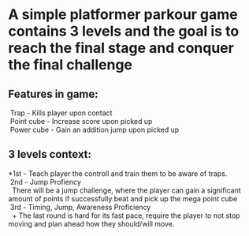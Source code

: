 
# A simple platformer parkour game contains 3 levels and the goal is to reach the final stage and conquer the final challenge

## Features in game:
&nbsp;Trap - Kills player upon contact  
&nbsp;Point cube - Increase score upon picked up  
&nbsp;Power cube - Gain an addition jump upon picked up

## 3 levels context:
*1st - Teach player the controll and train them to be aware of traps.  
&nbsp;2nd - Jump Profiency  
&nbsp;&nbsp;There will be a jump challenge, where the player can gain a significant amount of points if successfully beat and pick up the mega point cube  
&nbsp;3rd - Timing, Jump, Awareness Proficiency  
&nbsp;&nbsp;+ The last round is hard for its fast pace, require the player to not stop moving and plan ahead how they should/will move.
